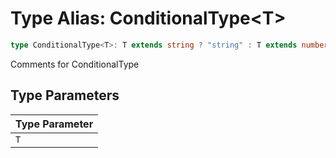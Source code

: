 # Type Alias: ConditionalType\<T\>

```ts
type ConditionalType<T>: T extends string ? "string" : T extends number ? "number" : T extends boolean ? "boolean" : T extends undefined ? "undefined" : "object";
```

Comments for ConditionalType

## Type Parameters

| Type Parameter |
| :------ |
| `T` |
